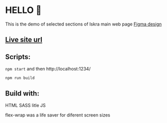 # HELLO 👋

This is the demo of selected sections of Iskra main web page [Figma design](https://www.figma.com/proto/FI7ZI9bO1ClhX2qC23rNJE/IskraMehanizmi?page-id=0%3A1&node-id=41%3A5&viewport=687%2C823%2C0.0205535851418972&scaling=min-zoom)

## [Live site url](https://boris-blagojevic-iskra-demo.netlify.app/)

## Scripts:
`npm start` and then http://localhost:1234/

`npm run build`


## Build with:
  HTML
  SASS
  litle JS
  
flex-wrap was a life saver for diferent screen sizes
